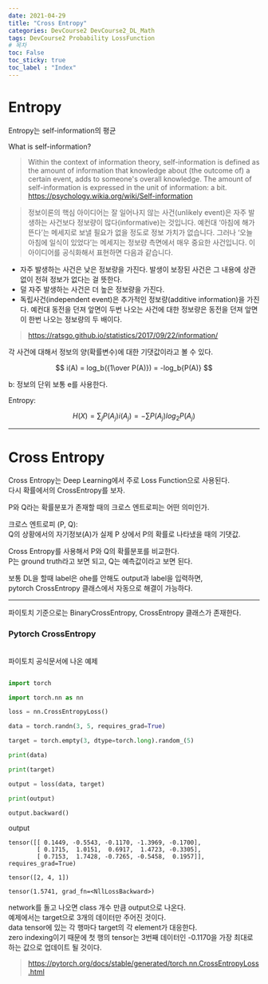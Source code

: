 ```yaml
---
date: 2021-04-29
title: "Cross Entropy"
categories: DevCourse2 DevCourse2_DL_Math
tags: DevCourse2 Probability LossFunction
# 목차
toc: False  
toc_sticky: true 
toc_label : "Index"
---
```


# Entropy

Entropy는 self-information의 평균

What is self-information?

> Within the context of information theory, self-information is defined as the amount of information that knowledge about (the outcome of) a certain event, adds to someone's overall knowledge. The amount of self-information is expressed in the unit of information: a bit. <br> <https://psychology.wikia.org/wiki/Self-information>

> 정보이론의 핵심 아이디어는 잘 일어나지 않는 사건(unlikely event)은 자주 발생하는 사건보다 정보량이 많다(informative)는 것입니다. 예컨대 ‘아침에 해가 뜬다’는 메세지로 보낼 필요가 없을 정도로 정보 가치가 없습니다. 그러나 ‘오늘 아침에 일식이 있었다’는 메세지는 정보량 측면에서 매우 중요한 사건입니다. 이 아이디어를 공식화해서 표현하면 다음과 같습니다.
- 자주 발생하는 사건은 낮은 정보량을 가진다. 발생이 보장된 사건은 그 내용에 상관없이 전혀 정보가 없다는 걸 뜻한다.
- 덜 자주 발생하는 사건은 더 높은 정보량을 가진다.
- 독립사건(independent event)은 추가적인 정보량(additive information)을 가진다. 예컨대 동전을 던져 앞면이 두번 나오는 사건에 대한 정보량은 동전을 던져 앞면이 한번 나오는 정보량의 두 배이다.
> <https://ratsgo.github.io/statistics/2017/09/22/information/>


각 사건에 대해서 정보의 양(확률변수)에 대한 기댓값이라고 볼 수 있다.

$$ i(A) =  log_b({1\over P(A)})  = -log_b{P(A)} $$

b: 정보의 단위 보통 e를 사용한다.

Entropy:  


$$H(X) = \sum_j{P(A_j)i(A_j)} = -\sum{P(A_j)log_2P(A_j)}$$

---
# Cross Entropy


Cross Entropy는 Deep Learning에서 주로 Loss Function으로 사용된다.<br>
다시 확률에서의 CrossEntropy를 보자.

P와 Q라는 확률분포가 존재할 때의 크로스 엔트로피는 어떤 의미인가.

크로스 엔트로피 (P, Q):  
Q의 상황에서의 자기정보(A)가 실제 P 상에서 P의 확률로 나타냈을 때의 기댓값.

Cross Entropy를 사용해서 P와 Q의 확률분포를 비교한다.  
P는 ground truth라고 보면 되고, Q는 예측값이라고 보면 된다.  

보통 DL을 할때 label은 ohe를 안해도 output과 label을 입력하면,  
pytorch CrossEntropy 클래스에서 자동으로 해결이 가능하다.


---
파이토치 기준으로는 BinaryCrossEntropy, CrossEntropy 클래스가 존재한다.

### Pytorch CrossEntropy
<br>
파이토치 공식문서에 나온 예제<br>

```python

import torch

import torch.nn as nn

loss = nn.CrossEntropyLoss()

data = torch.randn(3, 5, requires_grad=True)

target = torch.empty(3, dtype=torch.long).random_(5)

print(data)

print(target)

output = loss(data, target)

print(output)

output.backward()
```
output

```
tensor([[ 0.1449, -0.5543, -0.1170, -1.3969, -0.1700],
        [ 0.1715,  1.0151,  0.6917,  1.4723, -0.3305],
        [ 0.7153,  1.7428, -0.7265, -0.5458,  0.1957]], requires_grad=True)

tensor([2, 4, 1])

tensor(1.5741, grad_fn=<NllLossBackward>)
```

network를 돌고 나오면 class 개수 만큼 output으로 나온다.<br>
예제에서는 target으로 3개의 데이터만 주어진 것이다.<br>
data tensor에 있는 각 행마다 target의 각 element가 대응한다.<br>
zero indexing이기 때문에 첫 행의 tensor는 3번째 데이터인 -0.1170을 가장 최대로 하는 값으로 업데이트 될 것이다.

> <https://pytorch.org/docs/stable/generated/torch.nn.CrossEntropyLoss.html>